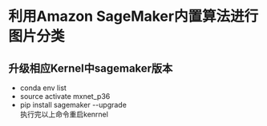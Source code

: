 # 利用Amazon SageMaker内置算法进行图片分类

## 升级相应Kernel中sagemaker版本
* conda env list
* source  activate mxnet_p36 
* pip install sagemaker --upgrade <br>
执行完以上命令重启kenrnel